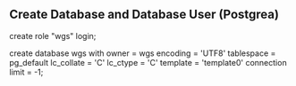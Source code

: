## Create Database and Database User (Postgrea)
create role "wgs" login;

create database wgs with owner = wgs encoding = 'UTF8' tablespace = pg_default lc_collate = 'C' lc_ctype = 'C' template = 'template0' connection limit = -1;